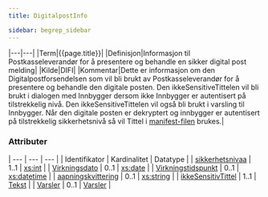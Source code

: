 ```yaml
---
title: DigitalpostInfo  

sidebar: begrep_sidebar
---
```

|---|---|
|Term|{{page.title}}|
|Definisjon|Informasjon til Postkasseleverandør for å presentere og behandle en sikker digital post melding|
|Kilde|DIFI|
|Kommentar|Dette er informasjon om den Digitalpostforsendelsen som vil bli brukt av Postkasseleverandør for å presentere og behandle den digitale posten. Den ikkeSensitiveTittelen vil bli brukt i dialogen med Innbygger dersom ikke Innbygger er autentisert på tilstrekkelig nivå. Den ikkeSensitiveTittelen vil også bli brukt i varsling til Innbygger. Når den digitale posten er dekryptert og innbygger er autentisert på tilstrekkelig sikkerhetsnivå så vil Tittel i [manifest-filen]({{site.baseurl}}/resources/begrep/sikkerDigitalPost/forretningslag/Dokumentpakke/Manifest) brukes.|

### Attributer

| --- | --- | --- |
| Identifikator                                    | Kardinalitet | Datatype                                                  |
| [sikkerhetsnivaa]({{site.baseurl}}/resources/begrep/sikkerDigitalPost/begrep/sikkerhetsnivaa)       | 1..1        | [xs:int](http://www.w3.org/TR/xmlschema-2/#int)           |
| [Virkningsdato]({{site.baseurl}}/resources/begrep/sikkerDigitalPost/begrep/virkningsdato)       | 0..1         | [xs:date](http://www.w3.org/TR/xmlschema-2/#date)         |
| [Virkningstidspunkt]({{site.baseurl}}/resources/begrep/sikkerDigitalPost/begrep/virkningstidspunkt) | 0..1         | [xs:datetime](http://www.w3.org/TR/xmlschema-2/#dateTime) |
| [aapningskvittering]({{site.baseurl}}/resources/begrep/sikkerDigitalPost/begrep/aapningskvittering) | 0..1        | [xs:string](http://www.w3.org/TR/xmlschema-2/#string)     |
| [ikkeSensitivTittel]({{site.baseurl}}/resources/begrep/sikkerDigitalPost/begrep/ikkeSensitivTittel) | 1..1        | [Tekst]({{site.baseurl}}/resources/begrep/sikkerDigitalPost/begrep/tekst)         |
| [Varsler]({{site.baseurl}}/resources/begrep/sikkerDigitalPost/begrep/Varsler)           | 0..1         | [Varsler]({{site.baseurl}}/resources/begrep/sikkerDigitalPost/begrep/Varsler)          |
